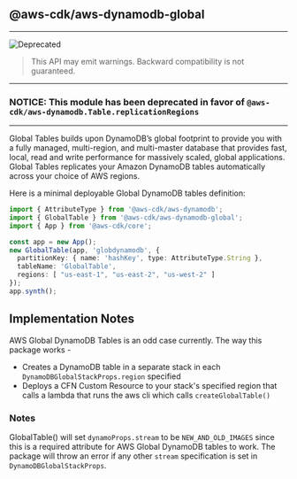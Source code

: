 ## @aws-cdk/aws-dynamodb-global
<!--BEGIN STABILITY BANNER-->

---

![Deprecated](https://img.shields.io/badge/deprecated-critical.svg?style=for-the-badge)

> This API may emit warnings. Backward compatibility is not guaranteed.


---
<!--END STABILITY BANNER-->

### NOTICE: This module has been deprecated in favor of `@aws-cdk/aws-dynamodb.Table.replicationRegions`

---

Global Tables builds upon DynamoDB’s global footprint to provide you with a fully managed, multi-region, and multi-master database that provides fast, local, read and write performance for massively scaled, global applications. Global Tables replicates your Amazon DynamoDB tables automatically across your choice of AWS regions.

Here is a minimal deployable Global DynamoDB tables definition:

```typescript
import { AttributeType } from '@aws-cdk/aws-dynamodb';
import { GlobalTable } from '@aws-cdk/aws-dynamodb-global';
import { App } from '@aws-cdk/core';

const app = new App();
new GlobalTable(app, 'globdynamodb', {
  partitionKey: { name: 'hashKey', type: AttributeType.String },
  tableName: 'GlobalTable',
  regions: [ "us-east-1", "us-east-2", "us-west-2" ]
});
app.synth();
```

## Implementation Notes
AWS Global DynamoDB Tables is an odd case currently.  The way this package works -

* Creates a DynamoDB table in a separate stack in each `DynamoDBGlobalStackProps.region` specified
* Deploys a CFN Custom Resource to your stack's specified region that calls a lambda that runs the aws cli which calls `createGlobalTable()`

### Notes

GlobalTable() will set `dynamoProps.stream` to be `NEW_AND_OLD_IMAGES` since this is a required attribute for AWS Global DynamoDB tables to work.  The package will throw an error if any other `stream` specification is set in `DynamoDBGlobalStackProps`.
